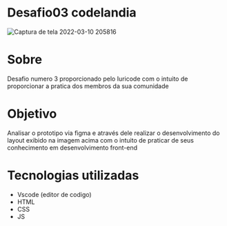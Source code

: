 # Desafio03 codelandia

![Captura de tela 2022-03-10 205816](https://user-images.githubusercontent.com/77129201/171040137-ca14526a-f60a-49ab-a825-d0af2fd246fc.png)

# Sobre
Desafio numero 3 proporcionado pelo Iuricode com o intuito de proporcionar a pratica dos membros da sua comunidade

# Objetivo
Analisar o prototipo via figma e através dele realizar o desenvolvimento do layout exibido na imagem acima com o intuito de praticar de seus conhecimento em desenvolvimento front-end

# Tecnologias utilizadas
- Vscode (editor de codigo)
- HTML
- CSS
- JS
